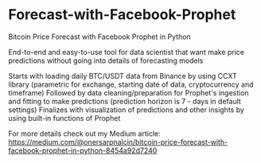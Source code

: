 # Forecast-with-Facebook-Prophet
Bitcoin Price Forecast with Facebook Prophet in Python

End-to-end and easy-to-use tool for data scientist that want make price predictions without going into details of forecasting models

Starts with loading daily BTC/USDT data from Binance by using CCXT library (parametric for exchange, starting date of data, cryptocurrency and timeframe)
Followed by data cleaning/preparation for Prophet's ingestion and fitting to make predictions (prediction horizon is 7 - days in default settings)
Finalizes with visualization of predictions and other insights by using built-in functions of Prophet

For more details check out my Medium article: https://medium.com/@onersarpnalcin/bitcoin-price-forecast-with-facebook-prophet-in-python-8454a92d7240

